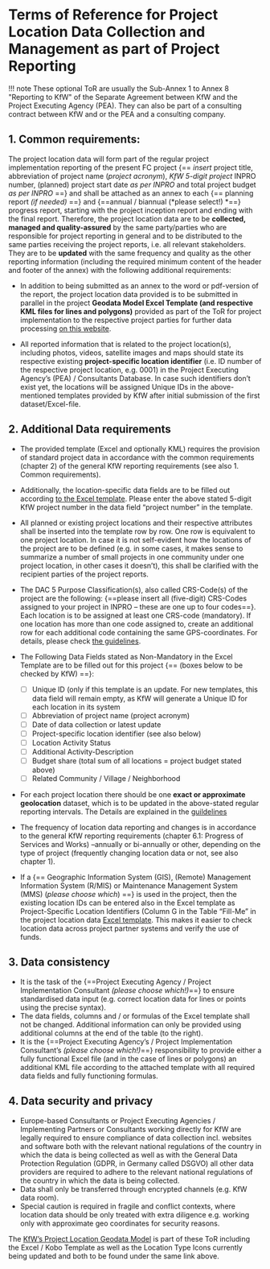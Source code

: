 

# Terms of Reference for Project Location Data Collection and Management as part of Project Reporting


!!! note
    These optional ToR are usually the Sub-Annex 1 to Annex 8 "Reporting to KfW" of the Separate Agreement between KfW and the Project Executing Agency (PEA). They can also be part of a consulting contract between KfW and or the PEA and a consulting company.


## 1.	Common requirements: 
The project location data will form part of the regular project implementation reporting of the present FC project {== *insert* project title, abbreviation of project name (*project acronym*), *KfW 5-digit project* INPRO number, (planned) project start date *as per INPRO* and total project budget *as per INPRO* ==} and shall be attached as an annex to each {== planning report *(if needed)* ==} and {==annual / biannual (*please select!) *==} progress report, starting with the project inception report and ending with the final report. Therefore, the project location data are to be **collected, managed and quality-assured** by the same party/parties who are responsible for project reporting in general and to be distributed to the same parties receiving the project reports, i.e. all relevant stakeholders. They are to be **updated** with the same frequency and quality as the other reporting information (including the required minimum content of the header and footer of the annex) with the following additional requirements: 

-	In addition to being submitted as an annex to the word or pdf-version of the report, the project location data provided is to be submitted in parallel in the project **Geodata Model Excel Template (and respective KML files for lines and polygons)** provided as part of the ToR for project implementation to the respective project parties for further data processing [on this website](https://github.com/openkfw/open-geodata-model). 

-	All reported information that is related to the project location(s), including photos, videos, satellite images and maps should state its respective existing **project-specific location identifier** (i.e. ID number of the respective project location, e.g. 0001) in the Project Executing Agency’s (PEA) / Consultants Database. In case such identifiers don’t exist yet, the locations will be assigned Unique IDs in the above-mentioned templates provided by KfW after initial submission of the first dataset/Excel-file.


## 2.	Additional Data requirements

-	The provided template (Excel and optionally KML) requires the provision of standard project data in accordance with the common requirements (chapter 2) of the general KfW reporting requirements (see also 1. Common requirements). 
-	Additionally, the location-specific data fields are to be filled out according [to the Excel template](https://github.com/openkfw/open-geodata-model/blob/main/Project_Location_Data_Template_V02.xlsx). Please enter the above stated 5-digit KfW project number in the data field “project number” in the template.
-	All planned or existing project locations and their respective attributes shall be inserted into the template row by row. One row is equivalent to one project location. In case it is not self-evident how the locations of the project are to be defined (e.g. in some cases, it makes sense to summarize a number of small projects in one community under one project location, in other cases it doesn’t), this shall be clarified with the recipient parties of the project reports. 
-	The DAC 5 Purpose Classification(s), also called CRS-Code(s) of the project are the following: {==please insert all (five-digit) CRS-Codes assigned to your project in INPRO – these are one up to four codes==}. 
Each location is to be assigned at least one CRS-code (mandatory). If one location has more than one code assigned to, create an additional row for each additional code containing the same GPS-coordinates. For details, please check [the guidelines](index.md).
-	The Following Data Fields stated as Non-Mandatory in the Excel Template are to be filled out for this project {== (boxes below to be checked by KfW) ==}: 

    * [ ] Unique ID (only if this template is an update. For new templates, this data field will remain empty, as KfW will generate a Unique ID for each location in its system
    * [ ] Abbreviation of project name (project acronym)
    * [ ] Date of data collection or latest update
    * [ ] Project-specific location identifier (see also below)
    * [ ] Location Activity Status
    * [ ] Additional Activity-Description
    * [ ] Budget share (total sum of all locations = project budget stated above)
    * [ ] Related Community / Village / Neighborhood

-	For each project location there should be one **exact or approximate geolocation** dataset, which is to be updated in the above-stated regular reporting intervals. The Details are explained in the [guildelines](index.md)
-	The frequency of location data reporting and changes is in accordance to the general KfW reporting requirements (chapter 6.1: Progress of Services and Works) –annually or bi-annually or other, depending on the type of project (frequently changing location data or not, see also chapter 1). 
-	If a {== Geographic Information System (GIS), (Remote) Management Information System (R/MIS) or Maintenance Management System (MMS) (*please choose which*) ==} is used in the project, then the existing location IDs can be entered also in the Excel template as Project-Specific Location Identifiers (Column G in the Table “Fill-Me” in the project location data [Excel template](https://github.com/openkfw/open-geodata-model/blob/main/Project_Location_Data_Template_V02.xlsx). This makes it easier to check location data across project partner systems and verify the use of funds.

## 3.	Data consistency

- 	It is the task of the {==Project Executing Agency / Project Implementation Consultant *(please choose which!)*==} to ensure standardised data input (e.g. correct location data for lines or points using the precise syntax).
-	The data fields, columns and / or formulas of the Excel template shall not be changed. Additional information can only be provided using additional columns at the end of the table (to the right). 
-	It is the {==Project Executing Agency’s / Project Implementation Consultant’s *(please choose which!)*==} responsibility to provide either a fully functional Excel file (and in the case of lines or polygons) an additional KML file according to the attached template with all required data fields and fully functioning formulas. 

## 4.	Data security and privacy

-	Europe-based Consultants or Project Executing Agencies / Implementing Partners or Consultants working directly for KfW are legally required to ensure compliance of data collection incl. websites and software both with the relevant national regulations of the country in which the data is being collected as well as with the General Data Protection Regulation (GDPR, in Germany called DSGVO) all other data providers are required to adhere to the relevant national regulations of the country in which the data is being collected.
-	Data shall only be transferred through encrypted channels (e.g. KfW data room). 
-	Special caution is required in fragile and conflict contexts, where location data should be only treated with extra diligence e.g. working only with approximate geo coordinates for security reasons. 

The [KfW’s Project Location Geodata Model](https://github.com/openkfw/open-geodata-model) is part of these ToR including the Excel / Kobo Template as well as the Location Type Icons currently being updated and both to be found under the same link above. 

